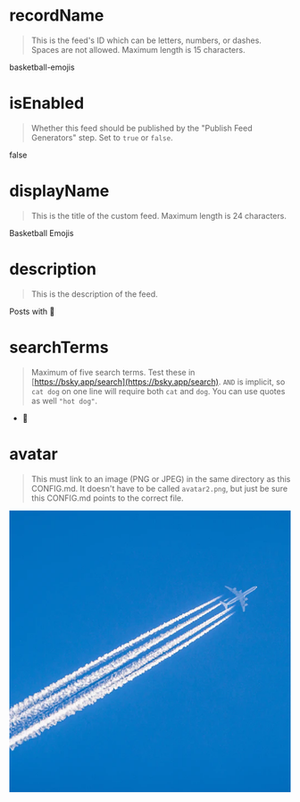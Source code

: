 
# recordName

> This is the feed's ID which can be letters, numbers, or dashes. Spaces are not allowed. Maximum length is 15 characters.

basketball-emojis

# isEnabled

> Whether this feed should be published by the "Publish Feed Generators" step. Set to `true` or `false`.

false

# displayName

> This is the title of the custom feed. Maximum length is 24 characters.

Basketball Emojis

# description

> This is the description of the feed.

Posts with 🏀

# searchTerms

> Maximum of five search terms. Test these in [https://bsky.app/search](https://bsky.app/search). `AND` is implicit, so `cat dog` on one line will require both `cat` and `dog`. You can use quotes as well `"hot dog"`.

- 🏀

# avatar

> This must link to an image (PNG or JPEG) in the same directory as this CONFIG.md. It doesn't have to be called `avatar2.png`, but just be sure this CONFIG.md points to the correct file.

![](avatar2.png)
